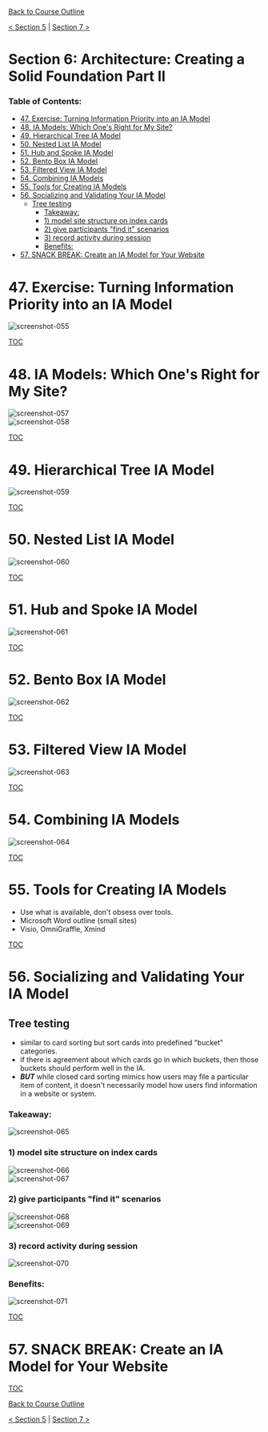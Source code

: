 [Back to Course Outline](../README.md)  

[< Section 5](../notes/notes-section-05.md) | [Section 7 >](../notes/notes-section-07.md)  

# Section 6: Architecture: Creating a Solid Foundation Part II <!-- omit in toc -->

### Table of Contents:  

- [47. Exercise: Turning Information Priority into an IA Model](#47-exercise-turning-information-priority-into-an-ia-model)
- [48. IA Models: Which One's Right for My Site?](#48-ia-models-which-ones-right-for-my-site)
- [49. Hierarchical Tree IA Model](#49-hierarchical-tree-ia-model)
- [50. Nested List IA Model](#50-nested-list-ia-model)
- [51. Hub and Spoke IA Model](#51-hub-and-spoke-ia-model)
- [52. Bento Box IA Model](#52-bento-box-ia-model)
- [53. Filtered View IA Model](#53-filtered-view-ia-model)
- [54. Combining IA Models](#54-combining-ia-models)
- [55. Tools for Creating IA Models](#55-tools-for-creating-ia-models)
- [56. Socializing and Validating Your IA Model](#56-socializing-and-validating-your-ia-model)
  - [Tree testing](#tree-testing)
    - [Takeaway:](#takeaway)
    - [1) model site structure on index cards](#1-model-site-structure-on-index-cards)
    - [2) give participants "find it" scenarios](#2-give-participants-%22find-it%22-scenarios)
    - [3) record activity during session](#3-record-activity-during-session)
    - [Benefits:](#benefits)
- [57. SNACK BREAK: Create an IA Model for Your Website](#57-snack-break-create-an-ia-model-for-your-website)

# 47. Exercise: Turning Information Priority into an IA Model  

![screenshot-055](../img/screenshots-055.jpg)  

[TOC](#Table-of-Contents)  

# 48. IA Models: Which One's Right for My Site?  

![screenshot-057](../img/screenshots-057.jpg)  
![screenshot-058](../img/screenshots-058.jpg)  

[TOC](#Table-of-Contents)  

# 49. Hierarchical Tree IA Model  

![screenshot-059](../img/screenshots-059.jpg)  

[TOC](#Table-of-Contents)  

# 50. Nested List IA Model  

![screenshot-060](../img/screenshots-060.jpg)  

[TOC](#Table-of-Contents)  

# 51. Hub and Spoke IA Model  

![screenshot-061](../img/screenshots-061.jpg)  

[TOC](#Table-of-Contents)  

# 52. Bento Box IA Model  

![screenshot-062](../img/screenshots-062.jpg)  

[TOC](#Table-of-Contents)  

# 53. Filtered View IA Model  

![screenshot-063](../img/screenshots-063.jpg)  

[TOC](#Table-of-Contents)  

# 54. Combining IA Models  

![screenshot-064](../img/screenshots-064.jpg)  

[TOC](#Table-of-Contents)  

# 55. Tools for Creating IA Models  

- Use what is available, don't obsess over tools.
- Microsoft Word outline (small sites)
- Visio, OmniGraffle, Xmind

[TOC](#Table-of-Contents)  

# 56. Socializing and Validating Your IA Model  

## Tree testing

- similar to card sorting but sort cards into predefined "bucket" categories.
- if there is agreement about which cards go in which buckets, then those buckets should perform well in the IA.
- ***BUT*** while closed card sorting mimics how users may file a particular item of content, it doesn't necessarily model how users find information in a website or system.  

### Takeaway:  

![screenshot-065](../img/screenshots-065.jpg)  

### 1) model site structure on index cards

![screenshot-066](../img/screenshots-066.jpg)  
![screenshot-067](../img/screenshots-067.jpg)  

### 2) give participants "find it" scenarios

![screenshot-068](../img/screenshots-068.jpg)  
![screenshot-069](../img/screenshots-069.jpg)  

### 3) record activity during session

![screenshot-070](../img/screenshots-070.jpg)  

### Benefits:

![screenshot-071](../img/screenshots-071.jpg)  

[TOC](#Table-of-Contents)  

# 57. SNACK BREAK: Create an IA Model for Your Website  

[TOC](#Table-of-Contents)  

[Back to Course Outline](../README.md)  

[< Section 5](../notes/notes-section-05.md) | [Section 7 >](../notes/notes-section-07.md)  
